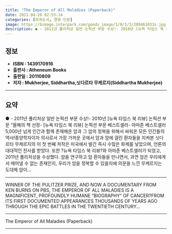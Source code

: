 ```yaml
---
title: "The Emperor of All Maladies (Paperback)"
date: 2021-04-26 02:53:14
categories: [외국도서, 경영-인문]
image: https://bimage.interpark.com/goods_image/1/0/3/3/208461033s.jpg
description: ● - 2011년 퓰리처상 일반 논픽션 부문 수상!- 2010년 [뉴욕 타임스 북 리뷰] 논픽션 부문 “올해의 책 선정- [뉴욕 타임스 북 리뷰] 논픽션 부문 베스트셀러- 아마존 베스트셀러5,000년 넘게 인간과 함께 존재해온 암과 그 암의 정복을 위해서 싸워온 모든 인간들의 역사!종
---
```


## **정보**

- **ISBN : 1439170916**
- **출판사 : Atheneum Books**
- **출판일 : 20110809**
- **저자 : Mukherjee, Siddhartha,싯다르타 무케르지(Siddhartha Mukherjee)**

------



## **요약**

●  - 2011년 퓰리처상 일반 논픽션 부문 수상!- 2010년 [뉴욕 타임스 북 리뷰] 논픽션 부문 “올해의 책 선정- [뉴욕 타임스 북 리뷰] 논픽션 부문 베스트셀러- 아마존 베스트셀러5,000년 넘게 인간과 함께 존재해온 암과 그 암의 정복을 위해서 싸워온 모든 인간들의 역사!종양학자이자 의사로서 가장 가까운 곳에서 암과 암에 걸린 환자들을 지켜본 싯다르타 무케르지의 이 첫 번째 저작은 미국에서 발간 즉시 수많은 화제를 낳았으며, 언론의 대대적인 찬사를 받았다. 또한 ?뉴욕 타임스 북 리뷰?와 아마존 베스트셀러가 되었고, 2011년 퓰리처상을 수상했다. 암을 연구하고 암 환자들을 만나면서, 과연 암은 우리에게서 떼어낼 수 없는 존재인지, 우리가 암을 정복할 수 있을지에 의문을 느낀 무케르지는 도대체 암이...

------

WINNER OF THE PULITZER PRIZE, AND NOW A DOCUMENTARY FROM KEN BURNS ON PBS, THE EMPEROR OF ALL MALADIES IS A MAGNIFICENT, PROFOUNDLY HUMANE “BIOGRAPHY” OF CANCER?FROM ITS FIRST DOCUMENTED APPEARANCES THOUSANDS OF YEARS AGO THROUGH THE EPIC BATTLES IN THE TWENTIETH CENTURY... 

------


The Emperor of All Maladies (Paperback) 

------


